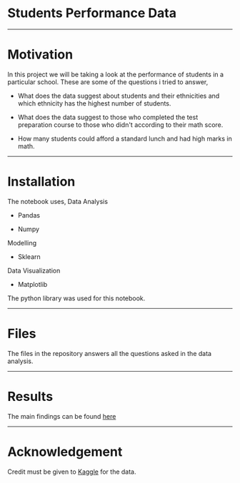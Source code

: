 # Students Performance Data
---

# Motivation
In this project we will be taking a look at the performance of students in a particular school.
These are some of the questions i tried to answer,

- What does the data suggest about students and their ethnicities and which ethnicity has the highest number of students.

- What does the data suggest to those who completed the test preparation course to those who didn't according to their math score.

- How many students could afford a standard lunch and had high marks in math.

---

# Installation
The notebook uses, 
Data Analysis
- Pandas

- Numpy

Modelling
- Sklearn

Data Visualization
- Matplotlib

The python library was used for this notebook.

---

# Files
The files in the repository answers all the questions asked in the data analysis.

---

# Results 
The main findings can be found  [here](https://medium.com/p/f64c60a20624/edit)

---

# Acknowledgement
Credit must be given to [Kaggle](https://www.kaggle.com/)  for the data.
